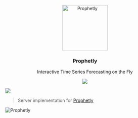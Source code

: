 <p align="center">
  <a href="http://prophetly.github.io">
    <img alt="Prophetly" src="https://avatars2.githubusercontent.com/u/26736074?v=3&s=150" width="144">
  </a>
</p>

<h3 align="center">
  Prophetly
</h3>

<p align="center">
  Interactive Time Series Forecasting on the Fly
</p>

<p align="center">
  <a href="https://github.com/Prophetly/Prophetly"><img src="https://img.shields.io/badge/phase-develoment-brightgreen.svg"></a>

  <a href="https://travis-ci.org/Prophetly/prophetly-server"><img src="https://travis-ci.org/Prophetly/prophetly-server.svg?branch=master"></a>
</p>

> Server implementation for [Prophetly](https://github.com/Prophetly/prophetly-client)

![Prophetly](http://g.recordit.co/SqxPgjqdjv.gif)
